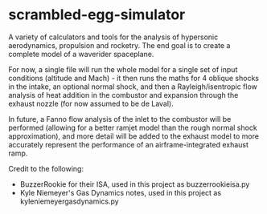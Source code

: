 # scrambled-egg-simulator
A variety of calculators and tools for the analysis of hypersonic aerodynamics, propulsion and rocketry. The end goal is to create a complete model of a waverider spaceplane.

For now, a single file will run the whole model for a single set of input conditions (altitude and Mach) - it then runs the maths for 4 oblique shocks in the intake, an optional normal shock, and then a Rayleigh/isentropic flow analysis of heat addition in the combustor and expansion through the exhaust nozzle (for now assumed to be de Laval). 

In future, a Fanno flow analysis of the inlet to the combustor will be performed (allowing for a better ramjet model than the rough normal shock approximation), and more detail will be added to the exhaust model to more accurately represent the performance of an airframe-integrated exhaust ramp.

Credit to the following:
- BuzzerRookie for their ISA, used in this project as buzzerrookieisa.py
- Kyle Niemeyer's Gas Dynamics notes, used in this project as kyleniemeyergasdynamics.py
